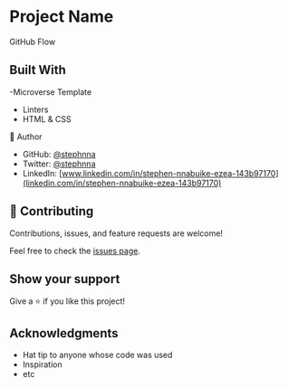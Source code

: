 # Project Name

GitHub Flow


## Built With

-Microverse Template
- Linters
- HTML & CSS

👤 Author

- GitHub: [@stephnna](https://github.com/stephnna)
- Twitter: [@stephnna](https://twitter.com/stephnna)
- LinkedIn: [www.linkedin.com/in/stephen-nnabuike-ezea-143b97170](linkedin.com/in/stephen-nnabuike-ezea-143b97170)


## 🤝 Contributing

Contributions, issues, and feature requests are welcome!

Feel free to check the [issues page](../../issues/).

## Show your support

Give a ⭐️ if you like this project!

## Acknowledgments

- Hat tip to anyone whose code was used
- Inspiration
- etc


